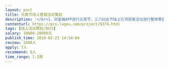 ```yaml
---                
layout: post       
title: 元宵节线上营销活动策划           
description: '</br>1、对金融APP进行元宵节、三八妇女节线上引流获客活动进行整体策划与执行</br>2、根据产品特点进行营销物料策划与制作，包括文案、海报、线上H5活动等；</br>'     
contenturl: https://pro.lagou.com/project/6374.html      
tags: [线上活动策划/执行]            
salary: 10000-20000元          
publish_time: 2018-02-23 14:54:04         
review: 2898人                   
apply: 7人                   
recommend: 0人                   
time_range: 1-2周              
---                 
```

